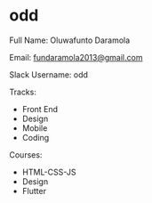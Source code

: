 # odd
Full Name: Oluwafunto Daramola

Email: fundaramola2013@gmail.com

Slack Username: odd

Tracks: 
- Front End
- Design
- Mobile
- Coding

Courses:
- HTML-CSS-JS
- Design
- Flutter
